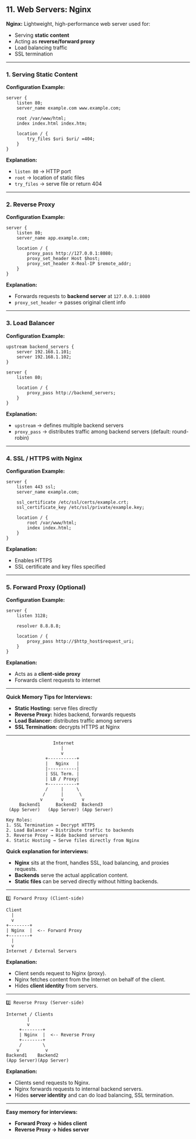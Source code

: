 ## 11. Web Servers: Nginx

**Nginx:** Lightweight, high-performance web server used for:

* Serving **static content**
* Acting as **reverse/forward proxy**
* Load balancing traffic
* SSL termination

---

### 1. Serving Static Content

**Configuration Example:**

```nginx
server {
    listen 80;
    server_name example.com www.example.com;

    root /var/www/html;
    index index.html index.htm;

    location / {
        try_files $uri $uri/ =404;
    }
}
```

**Explanation:**

* `listen 80` → HTTP port
* `root` → location of static files
* `try_files` → serve file or return 404

---

### 2. Reverse Proxy

**Configuration Example:**

```nginx
server {
    listen 80;
    server_name app.example.com;

    location / {
        proxy_pass http://127.0.0.1:8080;
        proxy_set_header Host $host;
        proxy_set_header X-Real-IP $remote_addr;
    }
}
```

**Explanation:**

* Forwards requests to **backend server** at `127.0.0.1:8080`
* `proxy_set_header` → passes original client info

---

### 3. Load Balancer

**Configuration Example:**

```nginx
upstream backend_servers {
    server 192.168.1.101;
    server 192.168.1.102;
}

server {
    listen 80;

    location / {
        proxy_pass http://backend_servers;
    }
}
```

**Explanation:**

* `upstream` → defines multiple backend servers
* `proxy_pass` → distributes traffic among backend servers (default: round-robin)

---

### 4. SSL / HTTPS with Nginx

**Configuration Example:**

```nginx
server {
    listen 443 ssl;
    server_name example.com;

    ssl_certificate /etc/ssl/certs/example.crt;
    ssl_certificate_key /etc/ssl/private/example.key;

    location / {
        root /var/www/html;
        index index.html;
    }
}
```

**Explanation:**

* Enables HTTPS
* SSL certificate and key files specified

---

### 5. Forward Proxy (Optional)

**Configuration Example:**

```nginx
server {
    listen 3128;

    resolver 8.8.8.8;

    location / {
        proxy_pass http://$http_host$request_uri;
    }
}
```

**Explanation:**

* Acts as a **client-side proxy**
* Forwards client requests to internet

---

**Quick Memory Tips for Interviews:**

* **Static Hosting:** serve files directly
* **Reverse Proxy:** hides backend, forwards requests
* **Load Balancer:** distributes traffic among servers
* **SSL Termination:** decrypts HTTPS at Nginx

---

```
                  Internet
                     |
                     v
               +-----------+
               |   Nginx   | 
               |-----------|
               | SSL Term. |
               | LB / Proxy|
               +-----------+
               /     |     \
              /      |      \
             v       v       v
     Backend1      Backend2  Backend3
 (App Server)   (App Server) (App Server)

Key Roles:
1. SSL Termination → Decrypt HTTPS
2. Load Balancer → Distribute traffic to backends
3. Reverse Proxy → Hide backend servers
4. Static Hosting → Serve files directly from Nginx
```

**Quick explanation for interviews:**

* **Nginx** sits at the front, handles SSL, load balancing, and proxies requests.
* **Backends** serve the actual application content.
* **Static files** can be served directly without hitting backends.

---

```
1️⃣ Forward Proxy (Client-side)

Client
  |
  v
+--------+
| Nginx  |  <-- Forward Proxy
+--------+
  |
  v
Internet / External Servers
```

**Explanation:**

* Client sends request to Nginx (proxy).
* Nginx fetches content from the Internet on behalf of the client.
* Hides **client identity** from servers.

---

```
2️⃣ Reverse Proxy (Server-side)

Internet / Clients
        |
        v
     +--------+
     | Nginx  |  <-- Reverse Proxy
     +--------+
     /        \
    v          v
Backend1    Backend2
(App Server)(App Server)
```

**Explanation:**

* Clients send requests to Nginx.
* Nginx forwards requests to internal backend servers.
* Hides **server identity** and can do load balancing, SSL termination.

---

**Easy memory for interviews:**

* **Forward Proxy → hides client**
* **Reverse Proxy → hides server**
